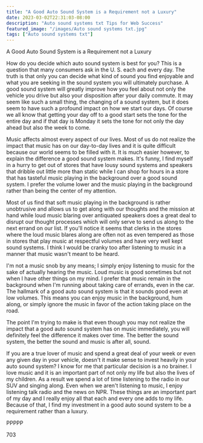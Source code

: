 ```yaml
---
title: "A Good Auto Sound System is a Requirement not a Luxury"
date: 2023-03-02T22:31:03-08:00
description: "Auto sound systems txt Tips for Web Success"
featured_image: "/images/Auto sound systems txt.jpg"
tags: ["Auto sound systems txt"]
---
```


A Good Auto Sound System is a Requirement not a Luxury

How do you decide which auto sound system is best for you? This is a question that many consumers ask in the U. S. each and every day. The truth is that only you can decide what kind of sound you find enjoyable and what you are seeking in the sound system you will ultimately purchase. A good sound system will greatly improve how you feel about not only the vehicle you drive but also your disposition after your daily commute. It may seem like such a small thing, the changing of a sound system, but it does seem to have such a profound impact on how we start our days. Of course we all know that getting your day off to a good start sets the tone for the entire day and if that day is Monday it sets the tone for not only the day ahead but also the week to come.

Music affects almost every aspect of our lives. Most of us do not realize the impact that music has on our day-to-day lives and it is quite difficult because our world seems to be filled with it. It is much easier however, to explain the difference a good sound system makes. It's funny, I find myself in a hurry to get out of stores that have lousy sound systems and speakers that dribble out little more than static while I can shop for hours in a store that has tasteful music playing in the background over a good sound system. I prefer the volume lower and the music playing in the background rather than being the center of my attention.

Most of us find that soft music playing in the background is rather unobtrusive and allows us to get along with our thoughts and the mission at hand while loud music blaring over antiquated speakers does a great deal to disrupt our thought processes which will only serve to send us along to the next errand on our list. If you'll notice it seems that clerks in the stores where the loud music blares along are often not as even tempered as those in stores that play music at respectful volumes and have very well kept sound systems. I think I would be cranky too after listening to music in a manner that music wasn't meant to be heard. 

I'm not a music snob by any means; I simply enjoy listening to music for the sake of actually hearing the music. Loud music is good sometimes but not when I have other things on my mind. I prefer that music remain in the background when I'm running about taking care of errands, even in the car. The hallmark of a good auto sound system is that it sounds good even at low volumes. This means you can enjoy music in the background, hum along, or simply ignore the music in favor of the action taking place on the road. 

The point I'm trying to make is that even though you may not realize the impact that a good auto sound system has on music immediately, you will definitely feel the difference it makes over time. The better the sound system, the better the sound and music is after all, sound. 

If you are a true lover of music and spend a great deal of your week or even any given day in your vehicle, doesn't it make sense to invest heavily in your auto sound system? I know for me that particular decision is a no brainer. I love music and it is an important part of not only my life but also the lives of my children. As a result we spend a lot of time listening to the radio in our SUV and singing along. Even when we aren't listening to music, I enjoy listening talk radio and the news on NPR. These things are an important part of my day and I really enjoy all that each and every one adds to my life. Because of that, I find my investment in a good auto sound system to be a requirement rather than a luxury.

PPPPP

703

